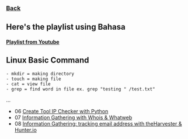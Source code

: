 ### [Back](https://github.com/kokurate/MyProgress)

## Here's the playlist using Bahasa

#### [Playlist from Youtube](https://www.youtube.com/playlist?list=PLGpswQpApOmNQDKPqCpDT8qXdjY-yucDm)

## Linux Basic Command 
```
- mkdir = making directory
- touch = making file
- cat = view file
- grep = find word in file ex. grep "testing " /test.txt"
```

...

- 06 [Create Tool IP Checker with Python](https://github.com/kokurate/MyProgress/blob/main/From%20Python%20Project%20Youtube/Create%20Tool%20IP%20Checker%20with%20python.md)
- 07 [Information Gathering with Whois & Whatweb](https://github.com/kokurate/MyProgress/blob/main/From%20Python%20Project%20Youtube/Information%20Gathering%20with%20Whois%20&%20Whatweb.md)
- 08 [Information Gathering: tracking email address with theHarvester & Hunter.io](https://github.com/kokurate/MyProgress/blob/main/From%20Python%20Project%20Youtube/Information%20Gathering:%20tracking%20email%20address%20with%20theHarvester%20%26%20Hunter.io.md)
